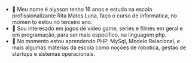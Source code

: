 - 👋 Meu nome é alysson tenho 16 anos e estudo na escola profissionalizante Rita Matos Luna, faço o curso de informatica, no momen to estou no terceiro ano.
- 👀 Sou interesado em jogos de video game, series e filmes em geral e em programação, para ser mais especifico, na linguagem php.
- 🌱 No momento estou aprendendo PHP, MySql, Modelo Relacional, e mais algumas materias da escola como noções de robotica, gestao de startups e sistemas operacionais.

<!---
Alysson-Chrysthian/Alysson-Chrysthian is a ✨ special ✨ repository because its `README.md` (this file) appears on your GitHub profile.
You can click the Preview link to take a look at your changes.
--->
